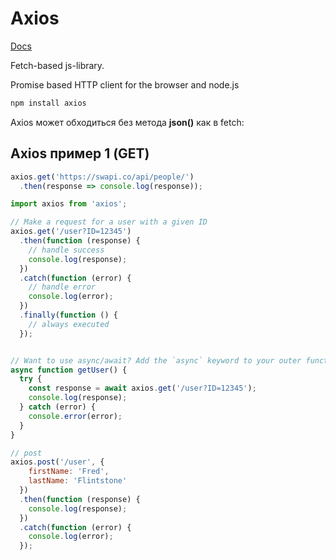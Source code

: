 # Axios

[Docs](https://github.com/axios/axios)

Fetch-based js-library.

Promise based HTTP client for the browser and node.js

```bash
npm install axios
```

Axios может обходиться без метода  **json()** как в fetch:


## Axios пример 1 (GET)

```js
axios.get('https://swapi.co/api/people/')
  .then(response => console.log(response));
```












```js
import axios from 'axios';

// Make a request for a user with a given ID
axios.get('/user?ID=12345')
  .then(function (response) {
    // handle success
    console.log(response);
  })
  .catch(function (error) {
    // handle error
    console.log(error);
  })
  .finally(function () {
    // always executed
  });


// Want to use async/await? Add the `async` keyword to your outer function/method.
async function getUser() {
  try {
    const response = await axios.get('/user?ID=12345');
    console.log(response);
  } catch (error) {
    console.error(error);
  }
}

// post
axios.post('/user', { 
    firstName: 'Fred',
    lastName: 'Flintstone'
  })
  .then(function (response) {
    console.log(response);
  })
  .catch(function (error) {
    console.log(error);
  });
```
